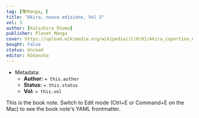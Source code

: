 ```yaml
---
tag: [📚Manga, ]
title: "Akira, nuova edizione, Vol 3"
vol: 3
author: [Katsuhiro Ōtomo]
publisher: Planet Manga
cover: https://upload.wikimedia.org/wikipedia/it/0/01/Akira_copertina_numero_5.jpg
bought: False
status: Unread
editor: Kōdansha
---
```



- Metadata:
	- **Author:** `= this.author`
	- **Status:** `= this.status`
	- **Vol:** `= this.vol`

This is the book note. Switch to Edit mode (Ctrl+E or Command+E on the Mac) to see the book note's YAML frontmatter.